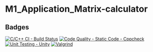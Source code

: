 # M1_Application_Matrix-calculator
## Badges
[![C/C++ CI - Build Status](https://github.com/Saranya-9/M1_Application_Matrix-calculator/actions/workflows/c-cpp.yml/badge.svg)](https://github.com/Saranya-9/M1_Application_Matrix-calculator/actions/workflows/c-cpp.yml)
[![Code Quality - Static Code - Cppcheck](https://github.com/Saranya-9/M1_Application_Matrix-calculator/actions/workflows/cppcheck.yml/badge.svg)](https://github.com/Saranya-9/M1_Application_Matrix-calculator/actions/workflows/cppcheck.yml)
[![Unit Testing - Unity](https://github.com/Saranya-9/M1_Application_Matrix-calculator/actions/workflows/unity.yml/badge.svg)](https://github.com/Saranya-9/M1_Application_Matrix-calculator/actions/workflows/unity.yml)
[![Valgrind](https://github.com/Saranya-9/M1_Application_Matrix-calculator/actions/workflows/Valgrind.yml/badge.svg)](https://github.com/Saranya-9/M1_Application_Matrix-calculator/actions/workflows/Valgrind.yml)
